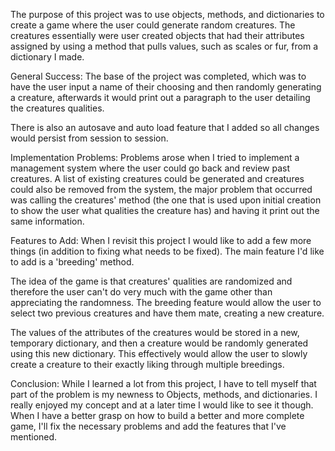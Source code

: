 The purpose of this project was to use objects, methods, and dictionaries to create a game where the user could generate random creatures. The creatures essentially were user created objects that had their attributes assigned by using a method that pulls values, such as scales or fur, from a dictionary I made.

General Success:
  The base of the project was completed, which was to have the user input a name of their choosing and then randomly generating a creature, afterwards it would print out a paragraph to the user detailing the creatures qualities.

  There is also an autosave and auto load feature that I added so all changes would persist from session to session.

Implementation Problems:
  Problems arose when I tried to implement a management system where the user could go back and review past creatures. A list of existing creatures could be generated and creatures could also be removed from the system, the major problem that occurred was calling the creatures' method (the one that is used upon initial creation to show the user what qualities the creature has) and having it print out the same information.

Features to Add:
  When I revisit this project I would like to add a few more things (in addition to fixing what needs to be fixed). The main feature I'd like to add is a 'breeding' method.

  The idea of the game is that creatures' qualities are randomized and therefore the user can't do very much with the game other than appreciating the randomness. The breeding feature would allow the user to select two previous creatures and have them mate, creating a new creature.

  The values of the attributes of the creatures would be stored in a new, temporary dictionary, and then a creature would be randomly generated using this new dictionary. This effectively would allow the user to slowly create a creature to their exactly liking through multiple breedings.

Conclusion:
  While I learned a lot from this project, I have to tell myself that part of the problem is my newness to Objects, methods, and dictionaries. I really enjoyed my concept and at a later time I would like to see it though. When I have a better grasp on how to build a better and more complete game, I'll fix the necessary problems and add the features that I've mentioned. 
